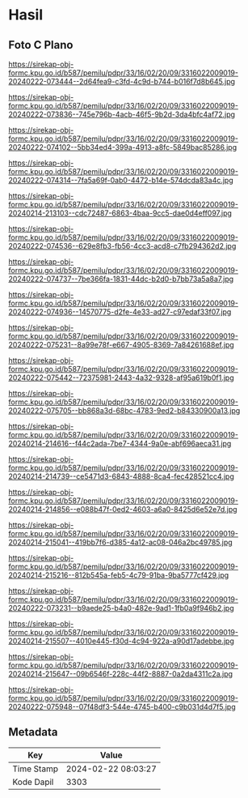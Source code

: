 # Hasil

## Foto C Plano

https://sirekap-obj-formc.kpu.go.id/b587/pemilu/pdpr/33/16/02/20/09/3316022009019-20240222-073444--2d64fea9-c3fd-4c9d-b744-b016f7d8b645.jpg

https://sirekap-obj-formc.kpu.go.id/b587/pemilu/pdpr/33/16/02/20/09/3316022009019-20240222-073836--745e796b-4acb-46f5-9b2d-3da4bfc4af72.jpg

https://sirekap-obj-formc.kpu.go.id/b587/pemilu/pdpr/33/16/02/20/09/3316022009019-20240222-074102--5bb34ed4-399a-4913-a8fc-5849bac85286.jpg

https://sirekap-obj-formc.kpu.go.id/b587/pemilu/pdpr/33/16/02/20/09/3316022009019-20240222-074314--7fa5a69f-0ab0-4472-b14e-574dcda83a4c.jpg

https://sirekap-obj-formc.kpu.go.id/b587/pemilu/pdpr/33/16/02/20/09/3316022009019-20240214-213103--cdc72487-6863-4baa-9cc5-dae0d4eff097.jpg

https://sirekap-obj-formc.kpu.go.id/b587/pemilu/pdpr/33/16/02/20/09/3316022009019-20240222-074536--629e8fb3-fb56-4cc3-acd8-c7fb294362d2.jpg

https://sirekap-obj-formc.kpu.go.id/b587/pemilu/pdpr/33/16/02/20/09/3316022009019-20240222-074737--7be366fa-1831-44dc-b2d0-b7bb73a5a8a7.jpg

https://sirekap-obj-formc.kpu.go.id/b587/pemilu/pdpr/33/16/02/20/09/3316022009019-20240222-074936--14570775-d2fe-4e33-ad27-c97edaf33f07.jpg

https://sirekap-obj-formc.kpu.go.id/b587/pemilu/pdpr/33/16/02/20/09/3316022009019-20240222-075231--8a99e78f-e667-4905-8369-7a84261688ef.jpg

https://sirekap-obj-formc.kpu.go.id/b587/pemilu/pdpr/33/16/02/20/09/3316022009019-20240222-075442--72375981-2443-4a32-9328-af95a619b0f1.jpg

https://sirekap-obj-formc.kpu.go.id/b587/pemilu/pdpr/33/16/02/20/09/3316022009019-20240222-075705--bb868a3d-68bc-4783-9ed2-b84330900a13.jpg

https://sirekap-obj-formc.kpu.go.id/b587/pemilu/pdpr/33/16/02/20/09/3316022009019-20240214-214616--f44c2ada-7be7-4344-9a0e-abf696aeca31.jpg

https://sirekap-obj-formc.kpu.go.id/b587/pemilu/pdpr/33/16/02/20/09/3316022009019-20240214-214739--ce5471d3-6843-4888-8ca4-fec428521cc4.jpg

https://sirekap-obj-formc.kpu.go.id/b587/pemilu/pdpr/33/16/02/20/09/3316022009019-20240214-214856--e088b47f-0ed2-4603-a6a0-8425d6e52e7d.jpg

https://sirekap-obj-formc.kpu.go.id/b587/pemilu/pdpr/33/16/02/20/09/3316022009019-20240214-215041--419bb7f6-d385-4a12-ac08-046a2bc49785.jpg

https://sirekap-obj-formc.kpu.go.id/b587/pemilu/pdpr/33/16/02/20/09/3316022009019-20240214-215216--812b545a-feb5-4c79-91ba-9ba5777cf429.jpg

https://sirekap-obj-formc.kpu.go.id/b587/pemilu/pdpr/33/16/02/20/09/3316022009019-20240222-073231--b9aede25-b4a0-482e-9ad1-1fb0a9f946b2.jpg

https://sirekap-obj-formc.kpu.go.id/b587/pemilu/pdpr/33/16/02/20/09/3316022009019-20240214-215507--4010e445-f30d-4c94-922a-a90d17adebbe.jpg

https://sirekap-obj-formc.kpu.go.id/b587/pemilu/pdpr/33/16/02/20/09/3316022009019-20240214-215647--09b6546f-228c-44f2-8887-0a2da4311c2a.jpg

https://sirekap-obj-formc.kpu.go.id/b587/pemilu/pdpr/33/16/02/20/09/3316022009019-20240222-075948--07f48df3-544e-4745-b400-c9b031d4d7f5.jpg


## Metadata

| Key        | Value               |
| ---------- | ------------------- |
| Time Stamp | 2024-02-22 08:03:27 |
| Kode Dapil | 3303                |



